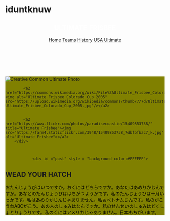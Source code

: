 # iduntknuw
<!DOCTYPE html>
<html lang="en">
<head>
	<meta charset="UTF-8">
	<title>ULTIMATE FRISBEE - Home</title>
	<link rel="stylesheet" href="css/hw1.css">
<style>
h1.center {
text-align: center;
color: #FFFFFF;

}

#post {
   width: 550px;
   height: 650px;
   float: left;
   
}

#sidebar {
 width: 185px;
 height: 650px;
 float: left;
}

a{
solid: white;
font-weight: bold;
color:#000000;
background:rgba(0,0,0,0.1);
width: 735px;
text-align: center;
padding: 15px 60px 10px 200px;
text-decoration: none;
}

h2{
color : #000000;
text-align: left;
}
body{

}
a1{
color:black;
}
a2{

}
a3{
 


}

container {
   width: 960px;
   border: 1px solid #333;
   padding: 10px;
}

img {
  max-width:170px;
  padding: 5px;
}
header{
	background-image: url("http://intro-webdesign.com/CSS/assignment-2/images/flywheel.jpg");
}

</style>
</head>
<body>
	<header >
<nav>
		<h1 class = "center">ULTIMATE FRISBEE</h1>
			<a href="index.html" class = "active">Home</a>
			<a href="teams.html">Teams</a>
			<a href="history.html">History</a>
			<a href="http://www.usaultimate.org/index.html" target="_blank">USA Ultimate</a>
		</nav>
        <br>
<br>
<br>
	</header>
		<main>
        <div id="content" class = "container">
<div id = "sidebar" style = "background-color: #808000">
			<a3 href="https://commons.wikimedia.org/wiki/File%3AUltimate_Frisbee%2C_Jul_2009_-_17.jpg"><img src="https://upload.wikimedia.org/wikipedia/commons/5/5d/Ultimate_Frisbee%2C_Jul_2009_-_19.jpg" alt="Creative Common Ultimate Photo" title="By Ed Yourdon [CC BY-SA 2.0 (http://creativecommons.org/licenses/by-sa/2.0)], via Wikimedia Commons"/> </a3>

			<a2 href="https://commons.wikimedia.org/wiki/File%3AUltimate_Frisbee_Colorado_Cup_2005.jpg"><img alt="Ultimate Frisbee Colorado Cup 2005" src="https://upload.wikimedia.org/wikipedia/commons/thumb/7/7d/Ultimate_Frisbee_Colorado_Cup_2005.jpg/512px-Ultimate_Frisbee_Colorado_Cup_2005.jpg"/></a2>


			<a2 href="https://www.flickr.com/photos/paradisecoastie/15409853738/" title="Ultimate Frisbee"><img src="https://farm4.staticflickr.com/3948/15409853738_7dbfbfbac7_k.jpg"  alt="Ultimate Frisbee"></a2>
		</div>

        

				<div id ="post" style = "background-color:#FFFFFF">
<h2 class ="left">WEAD YOUR HATCH</h2>
<a1> おたんじょうびはいつですか。おくにはどちらですか。あなたはあめりかじんですか。あなとのたんじょうびははちがつようかです。私のたんじょうびは十月いっかです。私はあめりかじんじゃありません。私ぁベトナムじんです。私のがこうわABCがこう。あの人のしゅみはなんですか。私のせんせいのしゅみはどくしょとりょうりです。私のくにはアメリカじゃありません。日本もちがいます。</a1>
</div>
</div>

</main>
</body>
</html>
